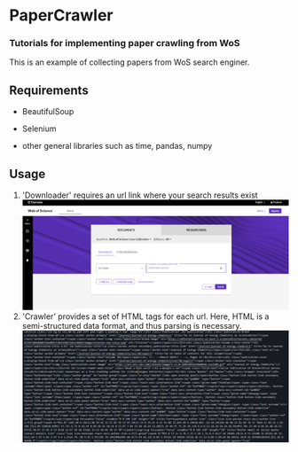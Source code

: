 <h1 align="left"> PaperCrawler </h1>
<h3 align="left">Tutorials for implementing paper crawling from WoS </h3>

</p>
This is an example of collecting papers from WoS search enginer.

## Requirements
- BeautifulSoup

- Selenium

- other general libraries such as time, pandas, numpy

## Usage
1. 'Downloader' requires an url link where your search results exist
   ![](./image/figure.png)
2. 'Crawler' provides a set of HTML tags for each url. Here, HTML is a semi-structured data format, and thus parsing is necessary.
    ![](./image/html.png)


